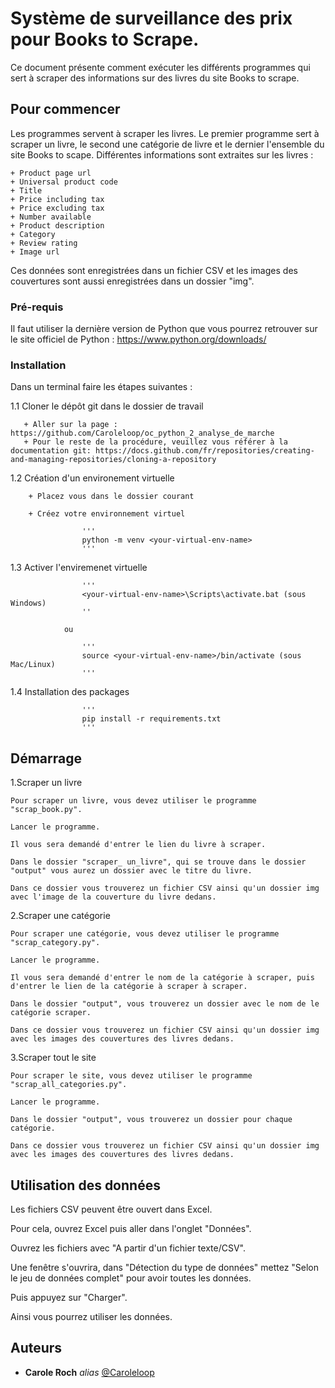 # Système de surveillance des prix pour Books to Scrape.


Ce document présente comment exécuter les différents programmes qui sert à scraper des informations sur des livres du site Books to scrape.


## Pour commencer

Les programmes servent à scraper les livres. Le premier programme sert à scraper un livre, le second une catégorie de livre et le dernier l'ensemble du site Books to scape. Différentes informations sont extraites sur les livres : 

    + Product page url
    + Universal product code
    + Title
    + Price including tax
    + Price excluding tax
    + Number available
    + Product description
    + Category
    + Review rating
    + Image url

Ces données sont enregistrées dans un fichier CSV et les images des couvertures sont aussi enregistrées dans un dossier "img".


### Pré-requis

Il faut utiliser la dernière version de Python que vous pourrez retrouver sur le site officiel de Python : https://www.python.org/downloads/


### Installation

Dans un terminal faire les étapes suivantes :

1.1 Cloner le dépôt git dans le dossier de travail

       + Aller sur la page : https://github.com/Caroleloop/oc_python_2_analyse_de_marche
       + Pour le reste de la procédure, veuillez vous référer à la documentation git: https://docs.github.com/fr/repositories/creating-and-managing-repositories/cloning-a-repository


1.2 Création d'un environement virtuelle

        + Placez vous dans le dossier courant

        + Créez votre environnement virtuel

                    '''
                    python -m venv <your-virtual-env-name>
                    '''

1.3 Activer l'enviremenet virtuelle

                    '''
                    <your-virtual-env-name>\Scripts\activate.bat (sous Windows)
                    ''

                ou 

                    '''
                    source <your-virtual-env-name>/bin/activate (sous Mac/Linux)
                    '''

1.4 Installation des packages

                    '''
                    pip install -r requirements.txt
                    '''



## Démarrage

1.Scraper un livre

    Pour scraper un livre, vous devez utiliser le programme "scrap_book.py".

    Lancer le programme.

    Il vous sera demandé d'entrer le lien du livre à scraper.

    Dans le dossier "scraper_ un_livre", qui se trouve dans le dossier "output" vous aurez un dossier avec le titre du livre. 

    Dans ce dossier vous trouverez un fichier CSV ainsi qu'un dossier img avec l'image de la couverture du livre dedans.


2.Scraper une catégorie

    Pour scraper une catégorie, vous devez utiliser le programme "scrap_category.py".

    Lancer le programme.

    Il vous sera demandé d'entrer le nom de la catégorie à scraper, puis d'entrer le lien de la catégorie à scraper à scraper.

    Dans le dossier "output", vous trouverez un dossier avec le nom de le catégorie scraper. 

    Dans ce dossier vous trouverez un fichier CSV ainsi qu'un dossier img avec les images des couvertures des livres dedans.


3.Scraper tout le site

    Pour scraper le site, vous devez utiliser le programme "scrap_all_categories.py".

    Lancer le programme.

    Dans le dossier "output", vous trouverez un dossier pour chaque catégorie. 

    Dans ce dossier vous trouverez un fichier CSV ainsi qu'un dossier img avec les images des couvertures des livres dedans.



## Utilisation des données

Les fichiers CSV peuvent être ouvert dans Excel.

Pour cela, ouvrez Excel puis aller dans l'onglet "Données". 

Ouvrez les fichiers avec "A partir d'un fichier texte/CSV".

Une fenêtre s'ouvrira, dans "Détection du type de données" mettez "Selon le jeu de données complet" pour avoir toutes les données.

Puis appuyez sur "Charger".

Ainsi vous pourrez utiliser les données.


## Auteurs

* **Carole Roch** _alias_ [@Caroleloop](https://github.com/Caroleloop)



